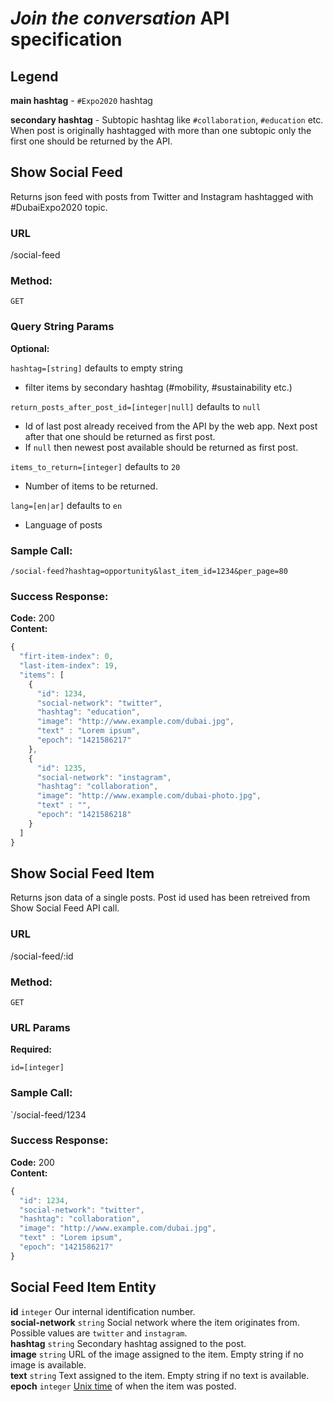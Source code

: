 # *Join the conversation* API specification

## Legend

**main hashtag** - `#Expo2020` hashtag

**secondary hashtag** - Subtopic hashtag like `#collaboration`, `#education` etc. When post is originally hashtagged with more than one subtopic only the first one should be returned by the API.

## Show Social Feed
Returns json feed with posts from Twitter and Instagram hashtagged with \#DubaiExpo2020 topic.

### URL

/social-feed

### Method:

`GET`

### Query String Params

**Optional:**

`hashtag=[string]` defaults to empty string  
- filter items by secondary hashtag (\#mobility, \#sustainability etc.)  

`return_posts_after_post_id=[integer|null]` defaults to `null`  
- Id of last post already received from the API by the web app. Next post after that one should be returned as first post.  
- If `null` then newest post available should be returned as first post.

`items_to_return=[integer]` defaults to `20`  
- Number of items to be returned.

`lang=[en|ar]` defaults to `en`  
- Language of posts

### Sample Call:

`/social-feed?hashtag=opportunity&last_item_id=1234&per_page=80`

### Success Response:

**Code:** 200  
**Content:**  
```javascript
{
  "firt-item-index": 0,
  "last-item-index": 19,
  "items": [
    {
      "id": 1234,
      "social-network": "twitter",
      "hashtag": "education",
      "image": "http://www.example.com/dubai.jpg",
      "text" : "Lorem ipsum",
      "epoch": "1421586217"
    },
    {
      "id": 1235,
      "social-network": "instagram",
      "hashtag": "collaboration",
      "image": "http://www.example.com/dubai-photo.jpg",
      "text" : "",
      "epoch": "1421586218"
    }
  ]
}
```

## Show Social Feed Item
Returns json data of a single posts. Post id used has been retreived from Show Social Feed API call.

### URL

/social-feed/:id

### Method:

`GET`

### URL Params

**Required:**

`id=[integer]`

### Sample Call:

`/social-feed/1234

### Success Response:

**Code:** 200  
**Content:**  
```javascript
{
  "id": 1234,
  "social-network": "twitter",
  "hashtag": "collaboration",
  "image": "http://www.example.com/dubai.jpg",
  "text" : "Lorem ipsum",
  "epoch": "1421586217"
}
```

## Social Feed Item Entity
**id** `integer` Our internal identification number.  
**social-network** `string` Social network where the item originates from. Possible values are `twitter` and `instagram`.  
**hashtag** `string` Secondary hashtag assigned to the post.  
**image** `string` URL of the image assigned to the item. Empty string if no image is available.  
**text** `string` Text assigned to the item. Empty string if no text is available.  
**epoch** `integer` [Unix time](http://en.wikipedia.org/wiki/Unix_time) of when the item was posted.
